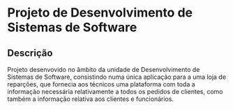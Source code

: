 # Projeto de Desenvolvimento de Sistemas de Software

## Descrição
Projeto desenvovido no âmbito da unidade de Desenvolvimento de Sistemas de Software, consistindo numa única aplicação para a uma loja de reparções, que fornecia aos técnicos uma plataforma com toda a informação necessária relativamente a todos os pedidos de clientes, como também a informação relativa aos clientes e funcionários.
